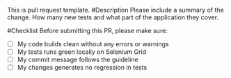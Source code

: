 ﻿This is pull request template.
#Description 
Please include a summary of the change. How many new tests and what part of the application they cover.

#Checklist
Before submitting this PR, please make sure:

- [ ] My code builds clean without any errors or warnings
- [ ] My tests runs green locally on Selenium Grid 
- [ ] My commit message follows the guideline
- [ ] My changes generates no regression in tests
